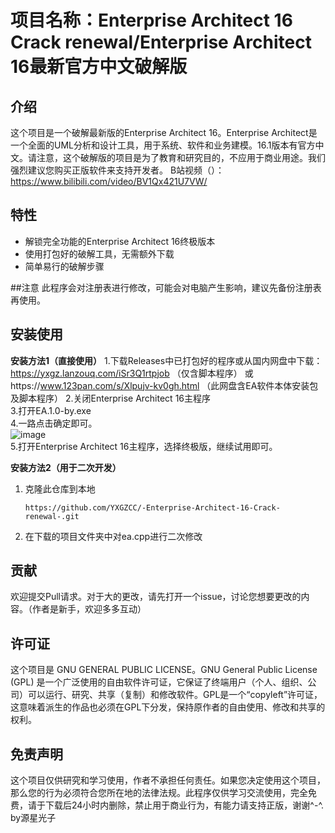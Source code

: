 # 项目名称：Enterprise Architect 16 Crack renewal/Enterprise Architect 16最新官方中文破解版

## 介绍

这个项目是一个破解最新版的Enterprise Architect 16。Enterprise Architect是一个全面的UML分析和设计工具，用于系统、软件和业务建模。16.1版本有官方中文。请注意，这个破解版的项目是为了教育和研究目的，不应用于商业用途。我们强烈建议您购买正版软件来支持开发者。
B站视频（）：https://www.bilibili.com/video/BV1Qx421U7VW/

## 特性

- 解锁完全功能的Enterprise Architect 16终极版本
- 使用打包好的破解工具，无需额外下载
- 简单易行的破解步骤

##注意
此程序会对注册表进行修改，可能会对电脑产生影响，建议先备份注册表再使用。


## 安装使用

**安装方法1（直接使用）**
1.下载Releases中已打包好的程序或从国内网盘中下载：https://yxgz.lanzouq.com/iSr3Q1rtpjob （仅含脚本程序）  或https://www.123pan.com/s/Xlpujv-kv0gh.html （此网盘含EA软件本体安装包及脚本程序）
2.关闭Enterprise Architect 16主程序  
3.打开EA.1.0-by.exe  
4.一路点击确定即可。  
![image](https://github.com/YXGZCC/-Enterprise-Architect-16-Crack-renewal-/assets/126076094/49688d80-04e9-4dcc-90a1-1f6193b22c25)  
5.打开Enterprise Architect 16主程序，选择终极版，继续试用即可。


**安装方法2（用于二次开发）**
1. 克隆此仓库到本地
   ```
   https://github.com/YXGZCC/-Enterprise-Architect-16-Crack-renewal-.git
   ```
2. 在下载的项目文件夹中对ea.cpp进行二次修改




## 贡献

欢迎提交Pull请求。对于大的更改，请先打开一个issue，讨论您想要更改的内容。（作者是新手，欢迎多多互动）

## 许可证

这个项目是 GNU GENERAL PUBLIC LICENSE。GNU General Public License (GPL) 是一个广泛使用的自由软件许可证，它保证了终端用户（个人、组织、公司）可以运行、研究、共享（复制）和修改软件。GPL是一个“copyleft”许可证，这意味着派生的作品也必须在GPL下分发，保持原作者的自由使用、修改和共享的权利。

## 免责声明

这个项目仅供研究和学习使用，作者不承担任何责任。如果您决定使用这个项目，那么您的行为必须符合您所在地的法律法规。此程序仅供学习交流使用，完全免费，请于下载后24小时内删除，禁止用于商业行为，有能力请支持正版，谢谢^-^. by源星光子
